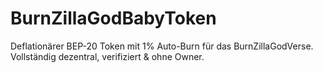 # BurnZillaGodBabyToken
Deflationärer BEP-20 Token mit 1% Auto-Burn für das BurnZillaGodVerse. Vollständig dezentral, verifiziert &amp; ohne Owner.
